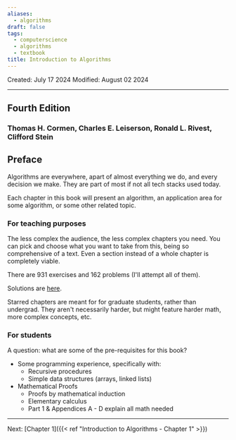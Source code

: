 ```yaml
---
aliases:
  - algorithms
draft: false
tags:
  - computerscience
  - algorithms
  - textbook
title: Introduction to Algorithms
---
```

Created: July 17 2024
Modified: August 02 2024 

-------------------------------------------------------------------------------

## Fourth Edition
### Thomas H. Cormen, Charles E. Leiserson, Ronald L. Rivest, Clifford Stein


## Preface

Algorithms are everywhere, apart of almost everything we do, and every decision we make. They are part of most if not all tech stacks used today.

Each chapter in this book will present an algorithm, an application area for some algorithm, or some other related topic.

### For teaching purposes

The less complex the audience, the less complex chapters you need. You can pick and choose what you want to take from this, being so comprehensive of a text. Even a section instead of a whole chapter is completely viable.

There are 931 exercises and 162 problems (I'll attempt all of them).

Solutions are [here](http://mitpress.mit.edu/algorithms/).

Starred chapters are meant for for graduate students, rather than undergrad. They aren't necessarily harder, but might feature harder math, more complex concepts, etc.


### For students

A question: what are some of the pre-requisites for this book?
- Some programming experience, specifically with:
	- Recursive procedures
	- Simple data structures (arrays, linked lists)
- Mathematical Proofs
	- Proofs by mathematical induction
	- Elementary calculus
	- Part 1 & Appendices A - D explain all math needed


-------------------------------------------------------------------------------
Next: 
[Chapter 1]({{< ref "Introduction to Algorithms - Chapter 1" >}})

